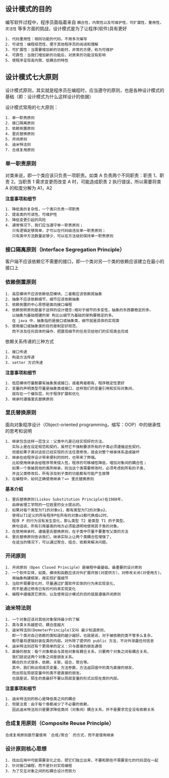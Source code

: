 
## 设计模式的目的
编写软件过程中，程序员面临着来自 `耦合性，内聚性以及可维护性，可扩展性，重用性，灵活性` 等多方面的挑战，设计模式是为了让程序(软件)具有更好

```
1. 代码重用性：相同功能的代码，不用多次编写
2. 可读性：编程规范性，便于其他程序员的阅读和理解
3. 可扩展性：当需要增加新的功能时，非常的方便，称为可维护
4. 可靠性：当我们增加新的功能后，对原来的功能没有影响
5. 使程序呈现高内聚、低耦合的特性
```

## 设计模式七大原则
设计模式原则，其实就是程序员在编程时，应当遵守的原则，也是各种设计模式的基础（即：设计模式为什么这样设计的依据）

设计模式常用的七大原则：
```
1. 单一职责原则
2. 接口隔离原则
3. 依赖倒置原则
4. 里氏替换原则
5. 开闭原则
6. 迪米特法则
7. 合成复用原则
```

### 单一职责原则
对类来说，即一个类应该只负责一项职责。如类 A 负责两个不同职责：职责 1、职责 2。当职责 1 需求变更而改变 A 时，可能造成职责 2 执行错误，所以需要将类 A 的粒度分解为 A1，A2

**注意事项和细节**

```
1. 降低类的复杂性，一个类只负责一项职责
2. 提高类的可读性、可维护性
3. 降低变更引起的风险
4. 通常情况下，我们应当遵守单一职责原则；
   只有逻辑足够简单，才可以在代码级违反单一职责原则；
   只有类中方法数量足够少，可以在方法级别保持单一职责原则
```

### 接口隔离原则（Interface Segregation Principle）
客户端不应该依赖它不需要的接口，即一个类对另一个类的依赖应该建立在最小的接口上

### 依赖倒置原则
```
1. 高层模块不应该依赖低层模块，二者都应该依赖其抽象
2. 抽象不应该依赖细节，细节应该依赖抽象
3. 依赖倒置的中心思想是面向接口编程
4. 依赖倒转原则是基于这样的设计理念:相对于细节的多变性，抽象的东西要稳定的多。
   以抽象为基础搭建的架 构比以细节为基础的架构要稳定的多。
   在 java 中，抽象指的是接口或抽象类，细节就是具体的实现类
5. 使用接口或抽象类的目的是制定好规范，
   而不涉及任何具体的操作，把展现细节的任务交给他们的实现类去完成
```

依赖关系传递的三种方式

```
1. 接口传递
2. 构造方法传递
3. setter 方式传递
```

**注意事项和细节**
```
1. 低层模块尽量都要有抽象类或接口，或者两者都有，程序稳定性更好
2. 变量的声明类型尽量是抽象类或接口，这样我们的变量引用和实际对象间，
   就存在一个缓存层，利于程序扩展和优化
3. 继承时遵循里氏替换原则
```

### 里氏替换原则

面向对象程序设计（Object-oriented programming，缩写：OOP）中的继承性的思考和说明
```
1. 继承包含这样一层含义：父类中凡是已经实现好的方法，
   实际上是在设定规范和契约，虽然它不强制要求所有的子类必须遵循这些契约，
   但是如果子类对这些已经实现的方法任意修改，就会对整个继承体系造成破坏
2. 继承在给程序设计带来便利的同时，也带来了弊端。
   比如使用继承会给程序带来侵入性，程序的可移植性降低，增加对象间的耦合性；
   如果一个类被其他的类所继承，则当这个类需要修改时，必须考虑到所有的子类，
   并且父类修改后，所有涉及到子类的功能都有可能产生故障
3. 在编程中，如何正确使用继承？=> 里氏替换原则
```

**基本介绍**

```
1. 里氏替换原则(Liskov Substitution Principle)在1988年，
   由麻省理工学院的一位姓里的女士提出的。
2. 如果对每个类型为T1的对象o1，都有类型为T2的对象o2，
   使得以T1定义的所有程序P在所有的对象o1都代换成o2时，
   程序 P 的行为没有发生变化，那么类型 T2 是类型 T1 的子类型。
   换句话说，所有引用基类的地方必须能透明地使用其子类的对象。
3. 在使用继承时，遵循里氏替换原则，在子类中尽量不要重写父类的方法
4. 里氏替换原则告诉我们，继承实际上让两个类耦合性增强了，
   在适当的情况下，可以通过聚合、组合、依赖来解决问题。
```

### 开闭原则
```
1. 开闭原则（Open Closed Principle）是编程中最基础、最重要的设计原则
2. 一个软件实体，如类、模块和函数应该对外扩展开放(对提供方)，对修改关闭(对使用方)。
   用抽象构建框架，用实现扩展细节
3. 当软件需要变化时，尽量通过扩展软件实体的行为来实现变化，
   而不是通过修改已有的代码来实现变化
4. 编程中遵循其它原则，以及使用设计模式的目的就是遵循开闭原则
```

### 迪米特法则
```
1. 一个对象应该对其他对象保持最少的了解
2. 类与类关系越密切，耦合度越大
3. 迪米特法则(DemeterPrinciple)又叫 最少知道原则， 
   即一个类对自己依赖的类知道的越少越好。也就是说，对于被依赖的类不管多么复杂，
   都尽量将逻辑封装在类的内部。对外除了提供的 public 方法，不对外泄露任何信息
4. 迪米特法则还有个更简单的定义：只与直接的朋友通信
5. 直接的朋友：每个对象都会与其他对象有耦合关系，只要两个对象之间有耦合关系，
   我们就说这两个对象之间是朋友关系。
   耦合的方式很多，依赖，关联，组合，聚合等。
   其中，我们称出现成员变量，方法参数，方法返回值中的类为直接的朋友，
   而出现在局部变量中的类不是直接的朋友。
   也就是说，陌生的类最好不要以局部变量的形式出现在类的内部。
```

**注意事项和细节**
```
1. 迪米特法则的核心是降低类之间的耦合
2. 但是注意：由于每个类都减少了不必要的依赖，
   因此迪米特法则只是要求降低类间（对象间）耦合关系，并不是要求完全没有依赖关系
```
### 合成复用原则（Composite Reuse Principle）
```
合成复用原则是尽量使用 `合成/聚合` 的方式，而不是使用继承
```

### 设计原则核心思想
```
1. 找出应用中可能需要变化之处，把它们独立出来，不要和那些不需要变化的代码混在一起
2. 针对接口编程，而不是针对实现编程
3. 为了交互对象之间的松耦合设计而努力
```